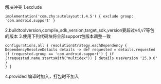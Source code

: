 解决冲突
1.exclude
    <pre><code>implementation('com.zhy:autolayout:1.4.5') {
        exclude group: 'com.android.support'
        }</code></pre>
2.buildtoolversion,complie_sdk_version,target_sdk_version要超过v4,v7等包的版本
3.使用下列代码块将全部support包版本调整一致
    <pre><code>configurations.all {
        resolutionStrategy.eachDependency { DependencyResolveDetails details ->
            def requested = details.requested
            if (requested.group == 'com.android.support') {
                if (!requested.name.startsWith("multidex")) {
                    details.useVersion '25.0.0'
                }
            }
        }</code></pre>
4.provided 编译时加入，打包时不加入